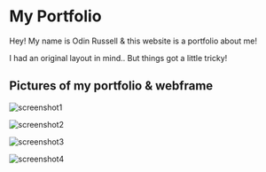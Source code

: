# My Portfolio

Hey! My name is Odin Russell & this website is a portfolio about me!

I had an original layout in mind.. But things got a little tricky!

## Pictures of my portfolio & webframe

![screenshot1]()

![screenshot2]()

![screenshot3]()

![screenshot4]()